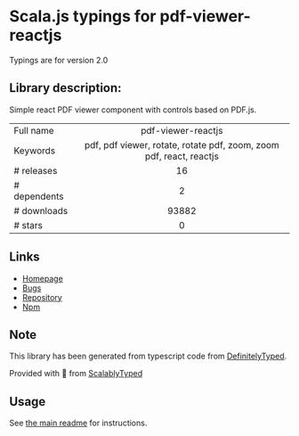 
# Scala.js typings for pdf-viewer-reactjs

Typings are for version 2.0

## Library description:
Simple react PDF viewer component with controls based on PDF.js.

|                    |                 |
| ------------------ | :-------------: |
| Full name          | pdf-viewer-reactjs |
| Keywords           | pdf, pdf viewer, rotate, rotate pdf, zoom, zoom pdf, react, reactjs |
| # releases         | 16 |
| # dependents       | 2 |
| # downloads        | 93882 |
| # stars            | 0 |

## Links
- [Homepage](https://github.com/ansu5555/pdf-viewer-reactjs#readme)
- [Bugs](https://github.com/ansu5555/pdf-viewer-reactjs/issues)
- [Repository](https://github.com/ansu5555/pdf-viewer-reactjs)
- [Npm](https://www.npmjs.com/package/pdf-viewer-reactjs)
    


## Note
This library has been generated from typescript code from [DefinitelyTyped](https://definitelytyped.org).

Provided with :purple_heart: from [ScalablyTyped](https://github.com/oyvindberg/ScalablyTyped)

## Usage
See [the main readme](../../readme.md) for instructions.



